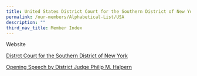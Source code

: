 ```yaml
---
title: United States District Court for the Southern District of New York
permalink: /our-members/Alphabetical-List/USA
description: ""
third_nav_title: Member Index
---
```

Website

[Distrct Court for the Southern District of New York](https://nysd.uscourts.gov/)

[Opening Speech by District Judge Philip M. Halpern]()